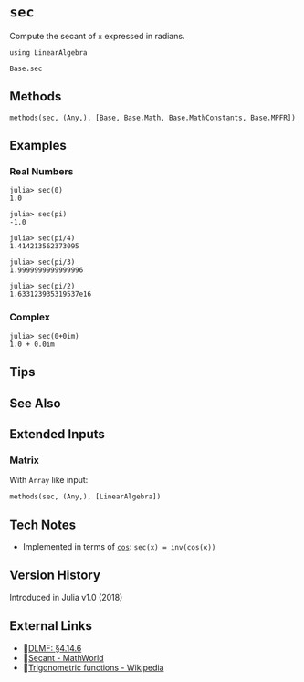 # `sec`

Compute the secant of `x` expressed in radians.

```@setup repl_only
using LinearAlgebra
```
```@docs
Base.sec
```


## Methods

```@repl
methods(sec, (Any,), [Base, Base.Math, Base.MathConstants, Base.MPFR])
```


## Examples

### Real Numbers
```jldoctest
julia> sec(0)
1.0

julia> sec(pi)
-1.0

julia> sec(pi/4)
1.414213562373095

julia> sec(pi/3)
1.9999999999999996

julia> sec(pi/2)
1.633123935319537e16
```

### Complex
```jldoctest
julia> sec(0+0im)
1.0 + 0.0im
```

## Tips


## See Also



## Extended Inputs

### Matrix
With `Array` like input:
```@repl repl_only
methods(sec, (Any,), [LinearAlgebra])
```


## Tech Notes

- Implemented in terms of [`cos`](@ref): `sec(x) = inv(cos(x))`


## Version History

Introduced in Julia v1.0 (2018)


## External Links
- 🔗[DLMF: §4.14.6](https://dlmf.nist.gov/4.14#E6)
- 🔗[Secant - MathWorld](https://mathworld.wolfram.com/Secant.html)
- 🔗[Trigonometric functions - Wikipedia](https://en.wikipedia.org/wiki/Trigonometric_functions)
